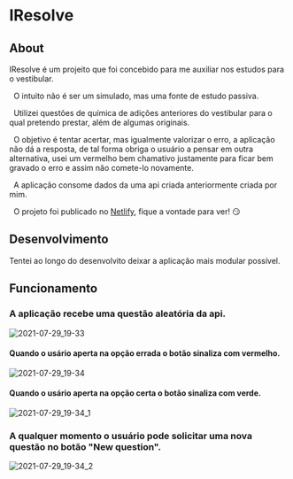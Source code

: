 # IResolve

## About
IResolve é um projeito que foi concebido para me auxiliar nos estudos para o vestibular.

&nbsp;
O intuito não é ser um simulado, mas uma fonte de estudo passiva. 

&nbsp;
Utilizei questões de química de adições anteriores do vestibular para o qual pretendo prestar, além de algumas originais.

&nbsp;
O objetivo é tentar acertar, mas igualmente valorizar o erro, a aplicação não dá a resposta, de tal forma obriga o usuário a pensar em outra alternativa, usei um vermelho bem chamativo justamente para ficar bem gravado o erro e assim não comete-lo novamente. 

&nbsp;
A aplicação consome dados da uma api criada anteriormente criada por mim.

&nbsp;
O projeto foi publicado no [Netlify](https://iresolve.netlify.app), fique a vontade para ver! :smirk:

## Desenvolvimento
Tentei ao longo do desenvolvito deixar a aplicação mais modular possível.

## Funcionamento

### A aplicação recebe uma questão aleatória da api.
![2021-07-29_19-33](https://user-images.githubusercontent.com/54229396/127579503-e5dbde70-9487-4d5b-b756-17fdcbb8c3e0.png)

#### Quando o usário aperta na opção errada o botão sinaliza com vermelho.
![2021-07-29_19-34](https://user-images.githubusercontent.com/54229396/127579569-edbc8bbe-8e48-4fed-9e80-317df6c4c08a.png)

#### Quando o usário aperta na opção certa o botão sinaliza com verde.
![2021-07-29_19-34_1](https://user-images.githubusercontent.com/54229396/127579603-e1c1f080-278d-42b0-b3e3-0e96fe4deb19.png)

### A qualquer momento o usuário pode solicitar uma nova questão no botão "New question".
![2021-07-29_19-34_2](https://user-images.githubusercontent.com/54229396/127579668-f51a8794-9582-4880-895d-ba356bcf33af.png)
